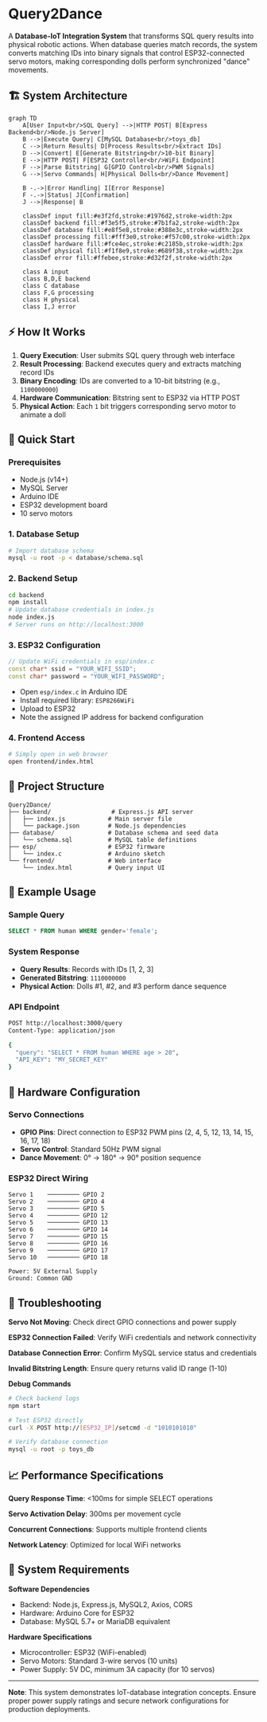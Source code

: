 # Query2Dance

A **Database-IoT Integration System** that transforms SQL query results into physical robotic actions. When database queries match records, the system converts matching IDs into binary signals that control ESP32-connected servo motors, making corresponding dolls perform synchronized "dance" movements.

## 🏗️ System Architecture

```mermaid
graph TD
    A[User Input<br/>SQL Query] -->|HTTP POST| B[Express Backend<br/>Node.js Server]
    B -->|Execute Query| C[MySQL Database<br/>toys_db]
    C -->|Return Results| D[Process Results<br/>Extract IDs]
    D -->|Convert| E[Generate Bitstring<br/>10-bit Binary]
    E -->|HTTP POST| F[ESP32 Controller<br/>WiFi Endpoint]
    F -->|Parse Bitstring| G[GPIO Control<br/>PWM Signals]
    G -->|Servo Commands| H[Physical Dolls<br/>Dance Movement]
    
    B -.->|Error Handling| I[Error Response]
    F -.->|Status| J[Confirmation]
    J -->|Response| B
    
    classDef input fill:#e3f2fd,stroke:#1976d2,stroke-width:2px
    classDef backend fill:#f3e5f5,stroke:#7b1fa2,stroke-width:2px
    classDef database fill:#e8f5e8,stroke:#388e3c,stroke-width:2px
    classDef processing fill:#fff3e0,stroke:#f57c00,stroke-width:2px
    classDef hardware fill:#fce4ec,stroke:#c2185b,stroke-width:2px
    classDef physical fill:#f1f8e9,stroke:#689f38,stroke-width:2px
    classDef error fill:#ffebee,stroke:#d32f2f,stroke-width:2px
    
    class A input
    class B,D,E backend
    class C database
    class F,G processing
    class H physical
    class I,J error
```

## ⚡ How It Works

1. **Query Execution**: User submits SQL query through web interface
2. **Result Processing**: Backend executes query and extracts matching record IDs
3. **Binary Encoding**: IDs are converted to a 10-bit bitstring (e.g., `1100000000`)
4. **Hardware Communication**: Bitstring sent to ESP32 via HTTP POST
5. **Physical Action**: Each `1` bit triggers corresponding servo motor to animate a doll

## 🚀 Quick Start

### Prerequisites
- Node.js (v14+)
- MySQL Server
- Arduino IDE
- ESP32 development board
- 10 servo motors

### 1. Database Setup
```bash
# Import database schema
mysql -u root -p < database/schema.sql
```

### 2. Backend Setup
```bash
cd backend
npm install
# Update database credentials in index.js
node index.js
# Server runs on http://localhost:3000
```

### 3. ESP32 Configuration
```cpp
// Update WiFi credentials in esp/index.c
const char* ssid = "YOUR_WIFI_SSID";
const char* password = "YOUR_WIFI_PASSWORD";
```
- Open `esp/index.c` in Arduino IDE
- Install required library: `ESP8266WiFi`
- Upload to ESP32
- Note the assigned IP address for backend configuration

### 4. Frontend Access
```bash
# Simply open in web browser
open frontend/index.html
```

## 📁 Project Structure

```
Query2Dance/
├── backend/                 # Express.js API server
│   ├── index.js            # Main server file
│   └── package.json        # Node.js dependencies
├── database/               # Database schema and seed data
│   └── schema.sql          # MySQL table definitions
├── esp/                    # ESP32 firmware
│   └── index.c             # Arduino sketch
└── frontend/               # Web interface
    └── index.html          # Query input UI
```

## 🎯 Example Usage

### Sample Query
```sql
SELECT * FROM human WHERE gender='female';
```

### System Response
- **Query Results**: Records with IDs [1, 2, 3]
- **Generated Bitstring**: `1110000000`
- **Physical Action**: Dolls #1, #2, and #3 perform dance sequence

### API Endpoint
```bash
POST http://localhost:3000/query
Content-Type: application/json

{
  "query": "SELECT * FROM human WHERE age > 20",
  "API_KEY": "MY_SECRET_KEY"
}
```

## 🔧 Hardware Configuration

### Servo Connections
- **GPIO Pins**: Direct connection to ESP32 PWM pins (2, 4, 5, 12, 13, 14, 15, 16, 17, 18)
- **Servo Control**: Standard 50Hz PWM signal
- **Dance Movement**: 0° → 180° → 90° position sequence

### ESP32 Direct Wiring
```
Servo 1    ───────── GPIO 2
Servo 2    ───────── GPIO 4  
Servo 3    ───────── GPIO 5
Servo 4    ───────── GPIO 12
Servo 5    ───────── GPIO 13
Servo 6    ───────── GPIO 14
Servo 7    ───────── GPIO 15
Servo 8    ───────── GPIO 16
Servo 9    ───────── GPIO 17
Servo 10   ───────── GPIO 18

Power: 5V External Supply
Ground: Common GND
```

## 🚨 Troubleshooting

**Servo Not Moving**: Check direct GPIO connections and power supply

**ESP32 Connection Failed**: Verify WiFi credentials and network connectivity

**Database Connection Error**: Confirm MySQL service status and credentials

**Invalid Bitstring Length**: Ensure query returns valid ID range (1-10)

**Debug Commands**
```bash
# Check backend logs
npm start

# Test ESP32 directly
curl -X POST http://[ESP32_IP]/setcmd -d "1010101010"

# Verify database connection
mysql -u root -p toys_db
```

## 📈 Performance Specifications

**Query Response Time**: <100ms for simple SELECT operations

**Servo Activation Delay**: 300ms per movement cycle

**Concurrent Connections**: Supports multiple frontend clients

**Network Latency**: Optimized for local WiFi networks

## 🔄 System Requirements

**Software Dependencies**
- Backend: Node.js, Express.js, MySQL2, Axios, CORS
- Hardware: Arduino Core for ESP32
- Database: MySQL 5.7+ or MariaDB equivalent

**Hardware Specifications**
- Microcontroller: ESP32 (WiFi-enabled)
- Servo Motors: Standard 3-wire servos (10 units)
- Power Supply: 5V DC, minimum 3A capacity (for 10 servos)
 
---

**Note**: This system demonstrates IoT-database integration concepts. Ensure proper power supply ratings and secure network configurations for production deployments.